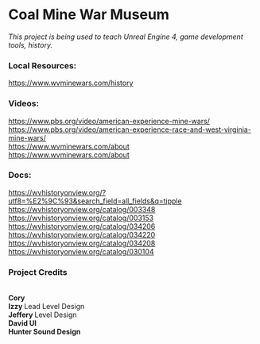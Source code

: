 # Coal Mine War Museum

<i>This project is being used to teach Unreal Engine 4, game development tools, history. </i>


<h3> Local Resources: </h3>

https://www.wvminewars.com/history <br>

<h3> Videos: </h3>

https://www.pbs.org/video/american-experience-mine-wars/ <br>
https://www.pbs.org/video/american-experience-race-and-west-virginia-mine-wars/ <br>
https://www.wvminewars.com/about <br>
https://www.wvminewars.com/about <br>


<h3> Docs: </h3>

https://wvhistoryonview.org/?utf8=%E2%9C%93&search_field=all_fields&q=tipple <br>
https://wvhistoryonview.org/catalog/003348 <br>
https://wvhistoryonview.org/catalog/003153 <br>
https://wvhistoryonview.org/catalog/034206 <br>
https://wvhistoryonview.org/catalog/034220 <br>
https://wvhistoryonview.org/catalog/034208 <br>
https://wvhistoryonview.org/catalog/030104 <br>



<h3>Project Credits</h3>

<br><strong> Cory </strong>
<br><strong> Izzy </strong> Lead Level Design
<br><strong> Jeffery </strong> Level Design
<br><strong> David <strong> UI
<br><strong> Hunter </strong> Sound Design

